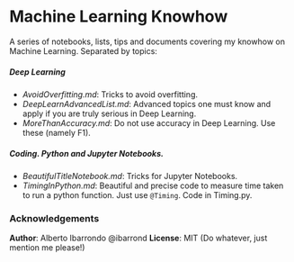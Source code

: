 # Machine Learning Knowhow
A series of notebooks, lists, tips and documents covering my knowhow on Machine Learning. Separated by topics:

##### Deep Learning
- _AvoidOverfitting.md_: Tricks to avoid overfitting.
- _DeepLearnAdvancedList.md_: Advanced topics one must know and apply if you are truly serious in Deep Learning.
- _MoreThanAccuracy.md_: Do not use accuracy in Deep Learning. Use these (namely F1).

##### Coding. Python and Jupyter Notebooks.
- _BeautifulTitleNotebook.md_: Tricks for Jupyter Notebooks.
- _TimingInPython.md_: Beautiful and precise code to measure time taken to run a python function. Just use `@Timing`. Code in Timing.py.

### Acknowledgements
__Author__: Alberto Ibarrondo @ibarrond
__License__: MIT (Do whatever, just mention me please!)

